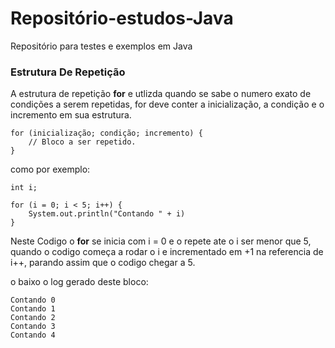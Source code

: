# Repositório-estudos-Java
Repositório para testes e exemplos em Java

### Estrutura De Repetição

A estrutura de repetição **for** e utlizda quando se sabe o numero exato de condições a serem repetidas, for deve conter a inicialização, a condição e o incremento em sua estrutura.

```
for (inicialização; condição; incremento) {
    // Bloco a ser repetido.
}
```

como por exemplo:

```
int i;

for (i = 0; i < 5; i++) {
    System.out.println("Contando " + i)
}
```
Neste Codigo o **for** se inicia com i = 0 e o repete ate o i ser menor que 5, quando o codigo começa a rodar o i e incrementado em +1 na referencia de i++, parando assim que o codigo chegar a 5.

o baixo o log gerado deste bloco:

```
Contando 0
Contando 1
Contando 2
Contando 3
Contando 4
```

